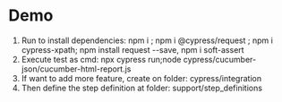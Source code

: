 # Demo
1. Run to install dependencies: npm i ; npm i @cypress/request ; npm i cypress-xpath; npm install request --save, npm i soft-assert
2. Execute test as cmd: npx cypress run;node cypress/cucumber-json/cucumber-html-report.js 
4. If want to add more feature, create on folder: cypress/integration
5. Then define the step definition at folder: support/step_definitions
